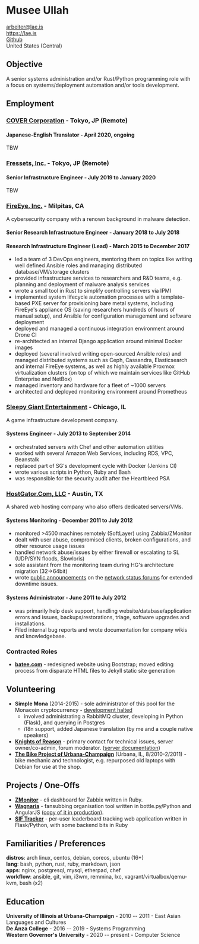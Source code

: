 # Musee Ullah

<arbeiter@lae.is>  
<https://lae.is>  
[Github](https://www.github.com/lae)  
United States (Central)

## Objective

A senior systems administration and/or Rust/Python programming role with a focus
on systems/deployment automation and/or tools development.

## Employment

### [COVER Corporation](https://cover-corp.com/) - Tokyo, JP (Remote)

#### Japanese-English Translator - April 2020, ongoing

TBW

### [Fressets, Inc.](https://fressets.com/) - Tokyo, JP (Remote)

#### Senior Infrastructure Engineer - July 2019 to January 2020

TBW

### [FireEye, Inc.](https://fireeye.com) - Milpitas, CA

A cybersecurity company with a renown background in malware detection.

#### Senior Research Infrastructure Engineer - January 2018 to July 2018
#### Research Infrastructure Engineer (Lead) - March 2015 to December 2017

- led a team of 3 DevOps engineers, mentoring them on topics like writing well
  defined Ansible roles and managing distributed database/VM/storage clusters
- provided infrastructure services to researchers and R&D teams, e.g. planning
  and deployment of malware analysis services
- wrote a small tool in Rust to simplify controlling servers via IPMI
- implemented system lifecycle automation processes with a template-based PXE
  server for provisioning bare metal systems, including FireEye's appliance OS
  (saving researchers hundreds of hours of manual setup), and Ansible for
  configuration management and software deployment
- deployed and managed a continuous integration environment around Drone CI
- re-architected an internal Django application around minimal Docker images
- deployed (several involved writing open-sourced Ansible roles) and managed
  distributed systems such as Ceph, Cassandra, Elasticsearch and internal
  FireEye systems, as well as highly available Proxmox virtualization clusters
  (on top of which we maintain services like GitHub Enterprise and NetBox)
- managed inventory and hardware for a fleet of ~1000 servers
- architected and deployed monitoring environment around Prometheus

### [Sleepy Giant Entertainment](http://sleepygiant.com) - Chicago, IL

A game infrastructure development company.

#### Systems Engineer - July 2013 to September 2014

- orchestrated servers with Chef and other automation utilities
- worked with several Amazon Web Services, including RDS, VPC, Beanstalk
- replaced part of SG's development cycle with Docker (Jenkins CI)
- wrote various scripts in Python, Ruby and Bash
- was responsible for the security audit after the Heartbleed PSA

### [HostGator.Com, LLC](http://hostgator.com) - Austin, TX

A shared web hosting company who also offers dedicated servers/VMs.

#### Systems Monitoring - December 2011 to July 2012

- monitored >4500 machines remotely (SoftLayer) using Zabbix/ZMonitor
- dealt with user abuse, compromised clients, broken configurations, and other resource usage issues
- handled network abuse/issues by either firewall or escalating to SL (UDP/SYN floods, Slowloris)
- sole assistant from the monitoring team during HG's architecture migration (32->64bit)
- wrote [public announcements](http://forums.hostgator.com/search.php?do=finduser&u=126179)
  on the [network status forums](http://forums.hostgator.com/network-status-f14.html)
  for extended downtime issues.  

#### Systems Administrator - June 2011 to July 2012

- was primarily help desk support, handling website/database/application errors and
  issues, backups/restorations, triage, software upgrades and installations.
- Filed internal bug reports and wrote documentation for company wikis and knowledgebase.

### Contracted Roles

* [**batee.com**](http://batee.com) - redesigned website using Bootstrap; moved
  editing process from disparate HTML files to Jekyll static site generation

## Volunteering

* **Simple Mona** (2014-2015) - sole administrator of this pool for the Monacoin
  cryptocurrency - [development halted](https://github.com/lae/simplemona)  
  - involved administrating a RabbitMQ cluster, developing in Python (Flask),
    and querying in Postgres  
  - i18n support, added Japanese translation (by me and a couple native speakers)  
* [**Knights of Reason**](http://knightsofreason.net) - primary contact for
  technical issues, server owner/co-admin, forum moderator.
  ([server documentation](https://wiki.milkteafuzz.com))  
* [**The Bike Project of Urbana-Champaign**](http://thebikeproject.org)
  (Urbana, IL, 8/2010-2/2011) - bike mechanic and technologist, e.g. repurposed
  old laptops with Debian for use at the shop.  

## Projects / One-Offs

* [**ZMonitor**](https://github.com/lae/zmonitor) - cli dashboard for Zabbix
  written in Ruby.  
* [**Wagnaria**](https://github.com/lae/wagnaria) - fansubbing organisation
  tool written in bottle.py/Python and AngularJS
  ([copy of it in production](https://c.milkteafuzz.com/)).  
* [**SIF Tracker**](https://github.com/lae/sift) - per-user leaderboard tracking
  web application written in Flask/Python, with some backend bits in Ruby  

## Familiarities / Preferences

**distros**: arch linux, centos, debian, coreos, ubuntu (16+)  
**lang**: bash, python, rust, ruby, markdown, json  
**apps**: nginx, postgresql, mysql, etherpad, chef  
**workflow**: ansible, git, vim, i3wm, remmina, lxc, vagrant/virtualbox/qemu-kvm, bash (x2)

## Education

**University of Illinois at Urbana-Champaign** - 2010 -- 2011 - East Asian
  Languages and Cultures  
**De Anza College** - 2016 -- 2019 - Systems Programming  
**Western Governor's University** - 2020 -- present - Computer Science  
